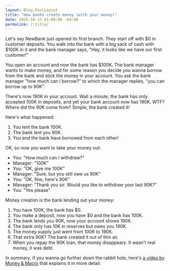```yaml
---
layout: Blog.PostLayout
title: "How banks create money (with your money)"
date: 2025-10-15 01:00:00 -04:00
permalink: /:title/
---
```


Let's say NewBank just opened its first branch. They start off with $0 in customer deposits. You walk into the bank with a big sack of cash with $100K in it and the bank manager says, "Hey, it looks like we have our first customer!"

You open an account and now the bank has $100K. The bank manager wants to make money, and for some reason you decide you wanna borrow from the bank and stick the money in your account. You ask the bank manager "how much can I borrow?" to which the manager replies, "you can borrow up to 90K".

There's now 190K in your account. Wait a minute, the bank has only accepted 100K in deposits, and yet your bank account now has 190K. WTF? Where did the 90K come from? Simple, the bank created it!

Here's what happened:

1. You lent the bank 100K.
2. The bank lent you 90K.
3. You and the bank have borrowed from each other!

OK, so now you want to take your money out:

- You: "How much can I withdraw?"
- Manager: "100K"
- You: "OK, give me 100K"
- Manager: "Sure, but you still owe us 90K"
- You: "OK, fine, here's 90K"
- Manager: "Thank you sir. Would you like to withdraw your last 90K?"
- You: "Yes please"

Money creation is the bank lending out your money:

1. You have 100K, the bank has $0.
2. You make a deposit, now you have $0 and the bank has 100K.
3. The bank lends you 90K, now your account shows 190K.
4. The bank only has 10K in reserves but owes you 190K.
5. The money supply just went from 100K to 190K.
6. That extra 90K? The bank created it out of thin air.
7. When you repay the 90K loan, that money disappears. It wasn't real money, it was debt.

In summary, if you wanna go further down the rabbit hole, here's [a video by Money & Macro](https://youtu.be/cDNSNX48Kmo?si=1ofNaXHNdAFXw1wG) that explains it in more detail.
